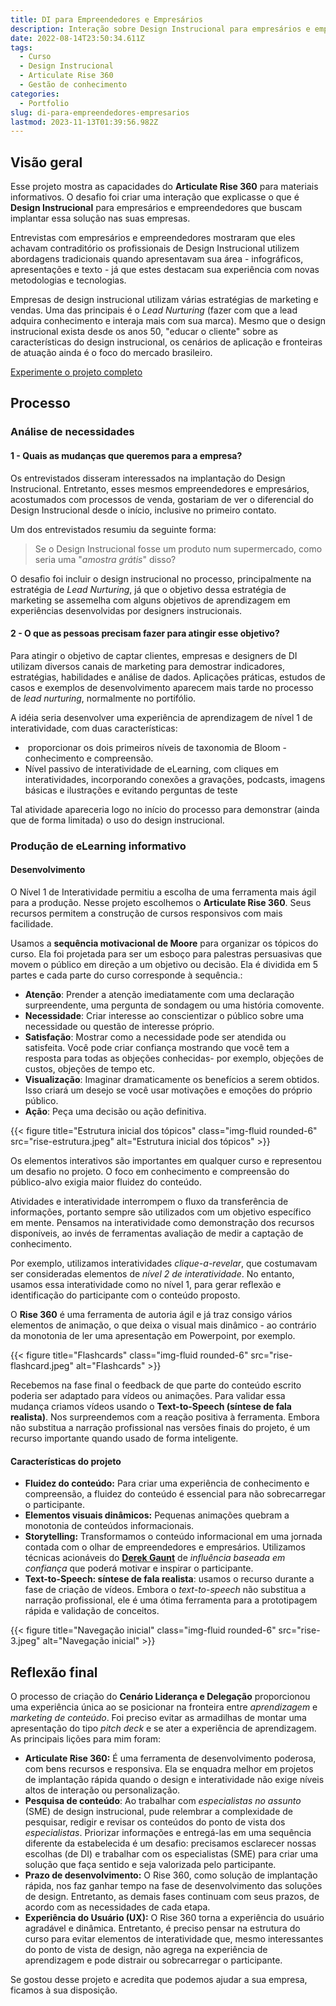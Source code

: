 ```yaml
---
title: DI para Empreendedores e Empresários
description: Interação sobre Design Instrucional para empresários e empreendedores que buscam implantar essa solução nas suas empresas.
date: 2022-08-14T23:50:34.611Z
tags:
  - Curso
  - Design Instrucional
  - Articulate Rise 360
  - Gestão de conhecimento
categories:
  - Portfolio
slug: di-para-empreendedores-empresarios
lastmod: 2023-11-13T01:39:56.982Z
---
```


## Visão geral 

Esse projeto mostra as capacidades do **Articulate Rise 360** para materiais informativos. O desafio foi criar uma interação que explicasse o que é **Design Instrucional** para empresários e empreendedores que buscam implantar essa solução nas suas empresas.

Entrevistas com empresários e empreendedores mostraram que eles achavam contraditório os profissionais de Design Instrucional utilizem abordagens tradicionais quando apresentavam sua área - infográficos, apresentações e texto - já que estes destacam sua experiência com novas metodologias e tecnologias.

Empresas de design instrucional utilizam várias estratégias de marketing e vendas. Uma das principais é o *Lead Nurturing* (fazer com que a lead adquira conhecimento e interaja mais com sua marca). Mesmo que o design instrucional exista desde os anos 50, "educar o cliente" sobre as características do design instrucional, os cenários de aplicação e fronteiras de atuação ainda é o foco do mercado brasileiro.

[Experimente o projeto completo](https://www.llsaboya.com/portfolio/di-para-empreendedores/index.html)

## Processo 

### Análise de necessidades 

#### 1 - Quais as mudanças que queremos para a empresa? 

Os entrevistados disseram interessados na implantação do Design Instrucional. Entretanto, esses mesmos empreendedores e empresários, acostumados com processos de venda, gostariam de ver o diferencial do Design Instrucional desde o início, inclusive no primeiro contato.

Um dos entrevistados resumiu da seguinte forma:

> Se o Design Instrucional fosse um produto num supermercado, como seria uma "*amostra grátis*" disso?

O desafio foi incluir o design instrucional no processo, principalmente na estratégia de *Lead Nurturing*, já que o objetivo dessa estratégia de marketing se assemelha com alguns objetivos de aprendizagem em experiências desenvolvidas por designers instrucionais.

#### 2 - O que as pessoas precisam fazer para atingir esse objetivo? 

Para atingir o objetivo de captar clientes, empresas e designers de DI utilizam diversos canais de marketing para demostrar indicadores, estratégias, habilidades e análise de dados. Aplicações práticas, estudos de casos e exemplos de desenvolvimento aparecem mais tarde no processo de *lead nurturing*, normalmente no portifólio.

A idéia seria desenvolver uma experiência de aprendizagem de nível 1 de interatividade, com duas características:

-  proporcionar os dois primeiros níveis de taxonomia de Bloom - conhecimento e compreensão.
-  Nível passivo de interatividade de eLearning, com cliques em interatividades, incorporando conexões a gravações, podcasts, imagens básicas e ilustrações e evitando perguntas de teste

Tal atividade apareceria logo no início do processo para demonstrar (ainda que de forma limitada) o uso do design instrucional. 

### Produção de eLearning informativo 

#### Desenvolvimento

O Nível 1 de Interatividade permitiu a escolha de uma ferramenta mais ágil para a produção. Nesse projeto escolhemos o **Articulate Rise 360**. Seus recursos permitem a construção de cursos responsivos com mais facilidade.

Usamos a **sequência motivacional de Moore** para organizar os tópicos do curso. Ela foi projetada para ser um esboço para palestras persuasivas que movem o público em direção a um objetivo ou decisão. Ela é dividida em 5 partes e cada parte do curso corresponde à sequência.:

 - **Atenção**: Prender a atenção imediatamente com uma declaração surpreendente, uma pergunta de sondagem ou uma história comovente.
 - **Necessidade**: Criar interesse ao conscientizar o público sobre uma necessidade ou questão de interesse próprio.
 - **Satisfação**: Mostrar como a necessidade pode ser atendida ou satisfeita. Você pode criar confiança mostrando que você tem a resposta para todas as objeções conhecidas- por exemplo, objeções de custos, objeções de tempo etc.
- **Visualização**: Imaginar dramaticamente os benefícios a serem obtidos. Isso criará um desejo se você usar motivações e emoções do próprio público.
- **Ação**: Peça uma decisão ou ação definitiva.

{{< figure  title="Estrutura inicial dos tópicos" class="img-fluid rounded-6" src="rise-estrutura.jpeg" alt="Estrutura inicial dos tópicos" >}}

Os elementos interativos são importantes em qualquer curso e representou um desafio no projeto. O foco em conhecimento e compreensão do público-alvo exigia maior fluidez do conteúdo. 

Atividades e interatividade interrompem o fluxo da transferência de informações, portanto sempre são utilizados com um objetivo específico em mente. Pensamos na interatividade como demonstração dos recursos disponíveis, ao invés de ferramentas avaliação de medir a captação de conhecimento.

Por exemplo, utilizamos interatividades *clique-a-revelar*, que costumavam ser consideradas  elementos de *nível 2 de interatividade*. No entanto, usamos essa interatividade como no nível 1, para gerar reflexão e identificação do participante com o conteúdo proposto.

O **Rise 360** é uma ferramenta de autoria ágil e já traz consigo vários elementos de animação, o que deixa o visual mais dinâmico - ao contrário da monotonia de ler uma apresentação em Powerpoint, por exemplo.

{{< figure  title="Flashcards" class="img-fluid rounded-6" src="rise-flashcard.jpeg" alt="Flashcards" >}}

Recebemos na fase final o feedback de que parte do conteúdo escrito poderia ser adaptado para vídeos ou animações. Para validar essa mudança criamos vídeos usando o **Text-to-Speech (síntese de fala realista)**. Nos surpreendemos com a reação positiva à ferramenta. Embora não substitua a narração profissional nas versões finais do projeto, é um recurso importante quando usado de forma inteligente.

#### Características do projeto 

- **Fluidez do conteúdo:** Para criar uma experiência de conhecimento e compreensão, a fluidez do conteúdo é essencial para não sobrecarregar o participante.
- **Elementos visuais dinâmicos:** Pequenas animações quebram a monotonia de conteúdos informacionais. 
- **Storytelling:** Transformamos o conteúdo informacional em uma jornada contada com o olhar de empreendedores e empresários. Utilizamos técnicas acionáveis do **[Derek Gaunt](https://www.amazon.com.br/Ego-Authority-Failure-Intelligence-Negotiator-ebook/dp/B09TMVPYSY/)** de *influência baseada em confiança* que poderá motivar e inspirar o participante.
- **Text-to-Speech: síntese de fala realista**: usamos o recurso durante a fase de criação de vídeos. Embora o *text-to-speech* não substitua a narração profissional, ele é uma ótima ferramenta para a prototipagem rápida e validação de conceitos. 

{{< figure  title="Navegação inicial" class="img-fluid rounded-6" src="rise-3.jpeg" alt="Navegação inicial" >}}

## **Reflexão final** 

O processo de criação do **Cenário Liderança e Delegação** proporcionou uma experiência única ao se posicionar na fronteira entre *aprendizagem* e *marketing de conteúdo*. Foi preciso evitar as armadilhas de montar uma apresentação do tipo *pitch deck* e se ater a experiência de aprendizagem. As principais lições para mim foram: 

- **Articulate Rise 360:** É uma ferramenta de desenvolvimento poderosa, com bens recursos e responsiva. Ela se enquadra melhor em projetos de implantação rápida quando o design e interatividade não exige níveis altos de interação ou personalização. 
- **Pesquisa de conteúdo**: Ao trabalhar com *especialistas no assunto* (SME) de design instrucional, pude relembrar a complexidade de pesquisar, redigir e revisar os conteúdos do ponto de vista dos *especialistas*. Priorizar informações e entregá-las em uma sequência diferente da estabelecida é um desafio: precisamos esclarecer nossas escolhas (de DI) e trabalhar com os especialistas (SME) para criar uma solução que faça sentido e seja valorizada pelo participante.
- **Prazo de desenvolvimento:** O Rise 360, como solução de implantação rápida, nos faz ganhar tempo na fase de desenvolvimento das soluções de design. Entretanto, as demais fases continuam com seus prazos, de acordo com as necessidades de cada etapa. 
- **Experiência do Usuário (UX):** O Rise 360 torna a experiência do usuário agradável e dinâmica. Entretanto, é preciso pensar na estrutura do curso para evitar elementos de interatividade que, mesmo interessantes do ponto de vista de design, não agrega na experiência de aprendizagem e pode distrair ou sobrecarregar o participante. 

Se gostou desse projeto e acredita que podemos ajudar a sua empresa, ficamos à sua disposição. 

